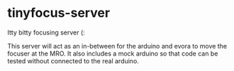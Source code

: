 # tinyfocus-server
Itty bitty focusing server (:

This server will act as an in-between for the arduino and evora to move the focuser at the MRO.
It also includes a mock arduino so that code can be tested without connected to the real arduino.
